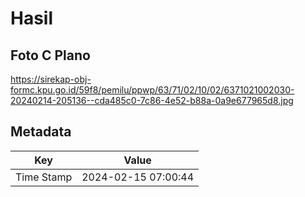 # Hasil

## Foto C Plano

https://sirekap-obj-formc.kpu.go.id/59f8/pemilu/ppwp/63/71/02/10/02/6371021002030-20240214-205136--cda485c0-7c86-4e52-b88a-0a9e677965d8.jpg


## Metadata

| Key        | Value               |
| ---------- | ------------------- |
| Time Stamp | 2024-02-15 07:00:44 |




